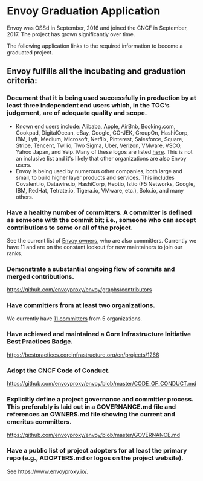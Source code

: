 # Envoy Graduation Application

Envoy was OSSd in September, 2016 and joined the CNCF in September, 2017. The project has grown
significantly over time.

The following application links to the required information to become a graduated project.

## Envoy fulfills all the incubating and graduation criteria:

### Document that it is being used successfully in production by at least three independent end users which, in the TOC’s judgement, are of adequate quality and scope.

* Known end users include: Alibaba, Apple, AirBnb, Booking.com, Cookpad, DigitalOcean, eBay, Google, GO-JEK,
  GroupOn, HashiCorp, IBM, Lyft, Medium, Microsoft, Netflix, Pinterest, Salesforce, Square, Stripe, Tencent, Twilio,
  Two Sigma, Uber, Verizon, VMware, VSCO, Yahoo Japan, and Yelp. Many of these logos are listed
  [here](https://www.envoyproxy.io/). This is not an inclusive list and it's likely that
  other organizations are also Envoy users.
* Envoy is being used by numerous other companies, both large and small, to build higher layer
  products and services. This includes Covalent.io, Datawire.io, HashiCorp, Heptio,
  Istio (F5 Networks, Google, IBM, RedHat, Tetrate.io, Tigera.io, VMware, etc.), Solo.io,
  and many others.

### Have a healthy number of committers. A committer is defined as someone with the commit bit; i.e., someone who can accept contributions to some or all of the project.

See the current list of [Envoy owners](https://github.com/envoyproxy/envoy/blob/master/OWNERS.md),
who are also committers. Currently we have 11 and are on the constant lookout for new maintainers to
join our ranks.

### Demonstrate a substantial ongoing flow of commits and merged contributions.

https://github.com/envoyproxy/envoy/graphs/contributors

### Have committers from at least two organizations.

We currently have [11 committers](https://github.com/envoyproxy/envoy/blob/master/OWNERS.md) from
5 organizations.

### Have achieved and maintained a Core Infrastructure Initiative Best Practices Badge.

https://bestpractices.coreinfrastructure.org/en/projects/1266

### Adopt the CNCF Code of Conduct.

https://github.com/envoyproxy/envoy/blob/master/CODE_OF_CONDUCT.md

### Explicitly define a project governance and committer process. This preferably is laid out in a GOVERNANCE.md file and references an OWNERS.md file showing the current and emeritus committers.

https://github.com/envoyproxy/envoy/blob/master/GOVERNANCE.md

### Have a public list of project adopters for at least the primary repo (e.g., ADOPTERS.md or logos on the project website).

See https://www.envoyproxy.io/.
